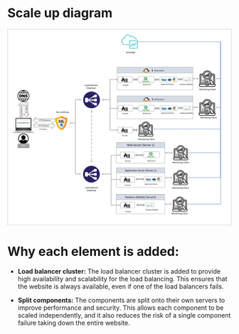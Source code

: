 # Scale up diagram

![ 3-scale_up]( https://github.com/SaidLamghari/alx-system_engineering-devops/blob/master/0x09-web_infrastructure_design/3-scale_up.jpg)


# **Why each element is added:**


* **Load balancer cluster:** The load balancer cluster is added to provide high availability and scalability for the load balancing. This ensures that the website is always available, even if one of the load balancers fails.


* **Split components:** The components are split onto their own servers to improve performance and security. This allows each component to be scaled independently, and it also reduces the risk of a single component failure taking down the entire website.

